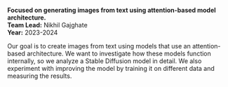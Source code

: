 **Focused on generating images from text using attention-based model architecture.**<br/>
**Team Lead:** Nikhil Gajghate<br/>
**Year:** 2023-2024

Our goal is to create images from text using models that use an attention-based architecture. We want to investigate how these models function internally, so we analyze a Stable Diffusion model in detail. We also experiment with improving the model by training it on different data and measuring the results.